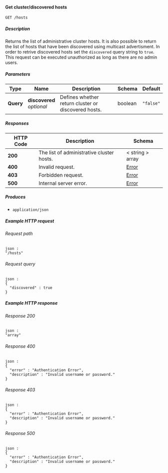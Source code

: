 
<a name="get_hosts"></a>
#### Get cluster/discovered hosts
```
GET /hosts
```


##### Description
Returns the list of administrative cluster hosts. It is also possible to
return the list of hosts that have been discovered using multicast 
advertisment.
In order to retrive discovered hosts set the `discovered` query string to
`true`. This request can be executed unauthorized as long as there are
no admin users.


##### Parameters

|Type|Name|Description|Schema|Default|
|---|---|---|---|---|
|**Query**|**discovered**  <br>*optional*|Defines whether return cluster or discovered hosts.|boolean|`"false"`|


##### Responses

|HTTP Code|Description|Schema|
|---|---|---|
|**200**|The list of administrative cluster hosts.|< string > array|
|**400**|Invalid request.|[Error](../definitions/Error.md#error)|
|**403**|Forbidden request.|[Error](../definitions/Error.md#error)|
|**500**|Internal server error.|[Error](../definitions/Error.md#error)|


##### Produces

* `application/json`


##### Example HTTP request

###### Request path
```
json :
"/hosts"
```


###### Request query
```
json :
{
  "discovered" : true
}
```


##### Example HTTP response

###### Response 200
```
json :
"array"
```


###### Response 400
```
json :
{
  "error" : "Authentication Error",
  "description" : "Invalid username or password."
}
```


###### Response 403
```
json :
{
  "error" : "Authentication Error",
  "description" : "Invalid username or password."
}
```


###### Response 500
```
json :
{
  "error" : "Authentication Error",
  "description" : "Invalid username or password."
}
```




